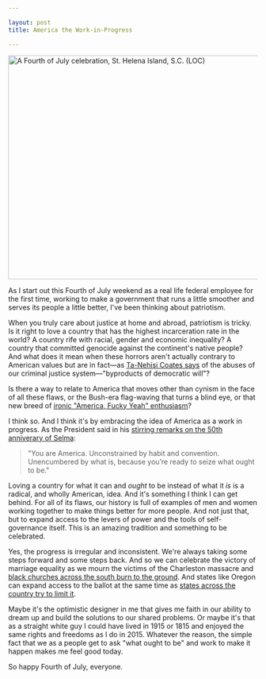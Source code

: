 ```yaml
---

layout: post
title: America the Work-in-Progress

---
```


<a href="https://www.flickr.com/photos/library_of_congress/2179077974" title="A Fourth of July celebration, St. Helena Island, S.C.  (LOC) by The Library of Congress, on Flickr"><img src="https://c1.staticflickr.com/3/2284/2179077974_b284a8613e_z.jpg?zz=1" width="640" height="451" alt="A Fourth of July celebration, St. Helena Island, S.C.  (LOC)"></a>

As I start out this Fourth of July weekend as a real life federal employee for the first time, working to make a government that runs a little smoother and serves its people a little better, I've been thinking about patriotism.  

When you truly care about justice at home and abroad, patriotism is tricky. Is it right to love a country that has the highest incarceration rate in the world? A country rife with racial, gender and economic inequality? A country that committed genocide against the continent's native people? And what does it mean when these horrors aren't actually contrary to American values but are in fact—as [Ta-Nehisi Coates says](http://www.theatlantic.com/politics/archive/2014/12/blue-lives-matter-nypd-shooting/383977/) of the abuses of our criminal justice system—"byproducts of democratic will"?

<!--more-->

Is there a way to relate to America that moves other than cynism in the face of all these flaws, or the Bush-era flag-waving that turns a blind eye, or that new breed of [ironic "America, Fucky Yeah" enthusiasm](https://www.tumblr.com/search/america+fuck+yeah)? 

I think so. And I think it's by embracing the idea of America as a work in progress. As the President said in his [stirring remarks on the 50th anniverary of Selma](https://www.whitehouse.gov/the-press-office/2015/03/07/remarks-president-50th-anniversary-selma-montgomery-marches):

> "You are America.  Unconstrained by habit and convention. Unencumbered by what is, because you’re ready to seize what ought to be."

Loving a country for what it can and *ought* to be instead of what it *is* is a radical, and wholly American, idea. And it's something I think I can get behind. For all of its flaws, our history is full of examples of men and women working together to make things better for more people. And not just that, but to expand access to the levers of power and the tools of self-governance itself. This is an amazing tradition and something to be celebrated.

Yes, the progress is irregular and inconsistent. We're always taking some steps forward and some steps back. And so we can celebrate the victory of marriage equality as we mourn the victims of the Charleston massacre and [black churches across the south burn to the ground](http://www.npr.org/2015/06/29/418490411/arsonists-hit-6-black-churches-in-5-southern-states). And states like Oregon can expand access to the ballot at the same time as [states across the country try to limit it](https://www.brennancenter.org/analysis/voting-laws-roundup-2015). 

Maybe it's the optimistic designer in me that gives me faith in our ability to dream up and build the solutions to our shared problems. Or maybe it's that as a straight white guy I could have lived in 1915 or 1815 and enjoyed the same rights and freedoms as I do in 2015. Whatever the reason, the simple fact that we as a people get to ask "what ought to be" and work to make it happen makes me feel good today. 

So happy Fourth of July, everyone. 